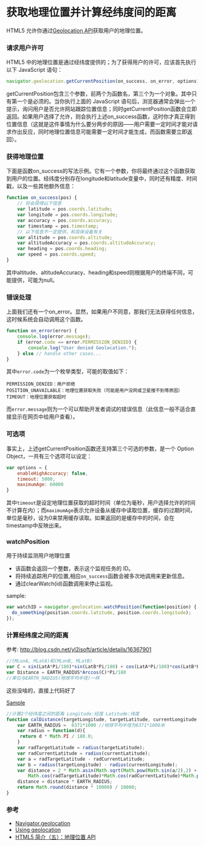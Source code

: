 获取地理位置并计算经纬度间的距离
=========

HTML5 允许你通过[Geolocation API](https://developer.mozilla.org/en-US/docs/Web/API/Navigator/geolocation)获取用户的地理位置。

### 请求用户许可

HTML5 中的地理位置是通过经纬度提供的；为了获得用户的许可，应该首先执行以下 JavaScript 语句：

```JavaScript
navigator.geolocation.getCurrentPosition(on_success, on_error, options);
```

getCurrentPosition包含三个参数，前两个为函数名，第三个为一个对象。其中只有第一个是必须的。当你执行上面的 JavaScript 语句后，浏览器通常会弹出一个提示，询问用户是否允许网站跟踪位置信息；同时getCurrentPosition函数会立即返回。如果用户选择了允许，则会执行上述on_success函数，这时你才真正得到位置信息（这就是这件事情为什么要分两步的原因——用户需要一定时间才能对请求作出反应，同时地理位置信息可能需要一定时间才能生成，而函数需要立即返回）。

### 获得地理位置

下面是函数on_success的写法示例。它有一个参数，你将最终通过这个函数获取到用户的位置。经纬度分别存在longitude和latitude变量中，同时还有精度、时间戳，以及一些其他额外信息：

```JavaScript
function on_success(pos) {
    // 将会获得以下信息
    var latitude = pos.coords.latitude;
    var longitude = pos.coords.longitude;
    var accuracy = pos.coords.accuracy;
    var timestamp = pos.timestamp;
    // 以下信息不一定提供，和具体设备有关
    var altitude = pos.coords.altitude;
    var altitudeAccuracy = pos.coords.altitudeAccuracy;
    var heading = pos.coords.heading;
    var speed = pos.coords.speed;
}
```

其中altitude、altitudeAccuracy、heading和speed则根据用户的终端不同，可能提供，可能为null。

### 错误处理

上面我们还有一个on_error。显然，如果用户不同意，那我们无法获得任何信息，这时候系统会自动调用这个函数。

```javascript
function on_error(error) {
    console.log(error.message);
    if (error.code == error.PERMISSION_DENIED) {
        console.log("User denied Geolocation.");
    } else // handle other cases...
}
```

其中`error.code`为一个枚举类型，可能的取值如下：

```
PERMISSION_DENIED：用户拒绝
POSITION_UNAVAILABLE：地理位置获取失败（可能是用户没网或卫星搜不到等原因）
TIMEOUT：地理位置获取超时
```

而`error.message`则为一个可以帮助开发者调试的错误信息（此信息一般不适合直接显示在网页中给用户查看）。

### 可选项

事实上，上述getCurrentPosition函数还支持第三个可选的参数，是一个 Option Object，一共有三个选项可以设定：

```javascript
var options = {
    enableHighAccuracy: false,
    timeout: 5000,
    maximumAge: 60000
}
```

其中`timeout`是设定地理位置获取的超时时间（单位为毫秒，用户选择允许的时间不计算在内）；而`maximumAge`表示允许设备从缓存中读取位置，缓存的过期时间，单位是毫秒，设为0来禁用缓存读取。如果返回的是缓存中的时间，会在timestamp中反映出来。

### watchPosition

用于持续监测用户地理位置

* 该函数会返回一个整数，表示这个监视任务的 ID。
* 将持续追踪用户的位置,相应`on_success`函数会被多次地调用来更新信息。
* 通过clearWatch(id)函数调用来停止监视。


sample:

```javascript
var watchID = navigator.geolocation.watchPosition(function(position) {
  do_something(position.coords.latitude, position.coords.longitude);
});
```

### 计算经纬度之间的距离

参考: http://blog.csdn.net/yl2isoft/article/details/16367901

```javascript
//(MLonA, MLatA)和(MLonB, MLatB)
var C = sin(LatA*Pi/180)*sin(LatB*Pi/180) + cos(LatA*Pi/180)*cos(LatB*Pi/180)*cos((MLonA-MLonB)*Pi/180)
var Distance = EARTH_RADIUS*Arccos(C)*Pi/180
//单位与EARTH_RADIUS(地球平均半径)一样
```

这些没啥的，直接上代码好了

[Sample](https://github.com/Jayin/fontend-demos/blob/gh-pages/GeoLocation/cal.js)

```javascript
//计算2个经纬度之间的距离 Longitude:经度 Latitude:纬度
function calDistance(targetLongitude, targetLatitude, currentLongitude, currentLatitude){
    var EARTH_RADIUS =  6371*1000 //地球平均半径为6371*1000米
    var radius = function(d){
     return d * Math.PI / 180.0;
    }
    var radTargetLatitude = radius(targetLatitude);
    var radCurrentLatitude = radius(currentLatitude);
    var a = radTargetLatitude - radCurrentLatitude;
    var b = radius(targetLongitude) - radius(currentLongitude);
    var distance = 2 * Math.asin(Math.sqrt(Math.pow(Math.sin(a/2),2) +
        Math.cos(radTargetLatitude)*Math.cos(radCurrentLatitude)*Math.pow(Math.sin(b/2),2)));
    distance = distance * EARTH_RADIUS;
    return Math.round(distance * 10000) / 10000;
}
```

### 参考

* [Navigator.geolocation](https://developer.mozilla.org/en-US/docs/Web/API/Navigator/geolocation)
* [Using geolocation](https://developer.mozilla.org/en-US/docs/Web/API/Geolocation/Using_geolocation)
* [HTML5 简介（五）：地理位置 API](http://www.renfei.org/blog/html5-introduction-5-geolocation.html)

